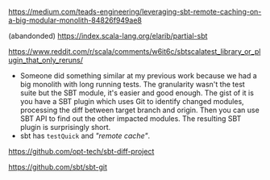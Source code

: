 
https://medium.com/teads-engineering/leveraging-sbt-remote-caching-on-a-big-modular-monolith-84826f949ae8


(abandonded) https://index.scala-lang.org/elarib/partial-sbt

https://www.reddit.com/r/scala/comments/w6it6c/sbtscalatest_library_or_plugin_that_only_reruns/
- Someone did something similar at my previous work because we had a big monolith with long running tests. The granularity wasn't the test suite but the SBT module, it's easier and good enough. The gist of it is you have a SBT plugin which uses Git to identify changed modules, processing the diff between target branch and origin. Then you can use SBT API to find out the other impacted modules. The resulting SBT plugin is surprisingly short.
- sbt has `testQuick` and _"remote cache"_.

https://github.com/opt-tech/sbt-diff-project

https://github.com/sbt/sbt-git



